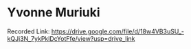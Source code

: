# Yvonne Muriuki
Recorded Link: https://drive.google.com/file/d/18w4VB3uSU_-kQJj3N_7ykPklDcYotFfe/view?usp=drive_link
